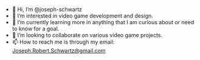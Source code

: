 - 👋 Hi, I’m @joseph-schwartz
- 👀 I’m interested in video game development and design.
- 🌱 I’m currently learning more in anything that I am curious about or need to know for a goal.
- 💞️ I’m looking to collaborate on various video game projects.
- 📫 How to reach me is through my email: Joseph.Robert.Schwartz@gmail.com

<!---
joseph-schwartz/joseph-schwartz is a ✨ special ✨ repository because its `README.md` (this file) appears on your GitHub profile.
You can click the Preview link to take a look at your changes.
--->
